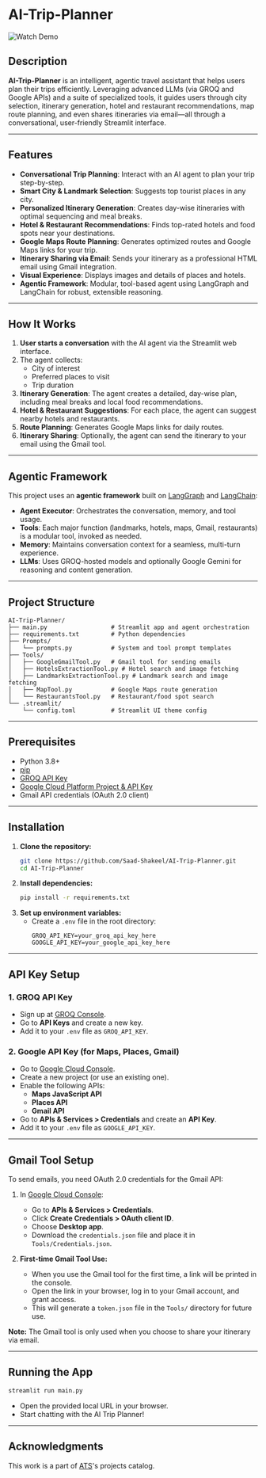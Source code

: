 # AI-Trip-Planner

![Watch Demo](https://drive.google.com/file/d/1QRgc6d7qEuVSQJY0Y6RjQuGQs05VdeBI/view?usp=sharing)

## Description

**AI-Trip-Planner** is an intelligent, agentic travel assistant that helps users plan their trips efficiently. Leveraging advanced LLMs (via GROQ and Google APIs) and a suite of specialized tools, it guides users through city selection, itinerary generation, hotel and restaurant recommendations, map route planning, and even shares itineraries via email—all through a conversational, user-friendly Streamlit interface.

---

## Features

- **Conversational Trip Planning**: Interact with an AI agent to plan your trip step-by-step.
- **Smart City & Landmark Selection**: Suggests top tourist places in any city.
- **Personalized Itinerary Generation**: Creates day-wise itineraries with optimal sequencing and meal breaks.
- **Hotel & Restaurant Recommendations**: Finds top-rated hotels and food spots near your destinations.
- **Google Maps Route Planning**: Generates optimized routes and Google Maps links for your trip.
- **Itinerary Sharing via Email**: Sends your itinerary as a professional HTML email using Gmail integration.
- **Visual Experience**: Displays images and details of places and hotels.
- **Agentic Framework**: Modular, tool-based agent using LangGraph and LangChain for robust, extensible reasoning.

---

## How It Works

1. **User starts a conversation** with the AI agent via the Streamlit web interface.
2. The agent collects:
   - City of interest
   - Preferred places to visit
   - Trip duration
3. **Itinerary Generation**: The agent creates a detailed, day-wise plan, including meal breaks and local food recommendations.
4. **Hotel & Restaurant Suggestions**: For each place, the agent can suggest nearby hotels and restaurants.
5. **Route Planning**: Generates Google Maps links for daily routes.
6. **Itinerary Sharing**: Optionally, the agent can send the itinerary to your email using the Gmail tool.

---

## Agentic Framework

This project uses an **agentic framework** built on [LangGraph](https://github.com/langchain-ai/langgraph) and [LangChain](https://github.com/langchain-ai/langchain):
- **Agent Executor**: Orchestrates the conversation, memory, and tool usage.
- **Tools**: Each major function (landmarks, hotels, maps, Gmail, restaurants) is a modular tool, invoked as needed.
- **Memory**: Maintains conversation context for a seamless, multi-turn experience.
- **LLMs**: Uses GROQ-hosted models and optionally Google Gemini for reasoning and content generation.

---

## Project Structure

```
AI-Trip-Planner/
├── main.py                  # Streamlit app and agent orchestration
├── requirements.txt         # Python dependencies
├── Prompts/
│   └── prompts.py           # System and tool prompt templates
├── Tools/
│   ├── GoogleGmailTool.py   # Gmail tool for sending emails
│   ├── HotelsExtractionTool.py # Hotel search and image fetching
│   ├── LandmarksExtractionTool.py # Landmark search and image fetching
│   ├── MapTool.py           # Google Maps route generation
│   └── RestaurantsTool.py   # Restaurant/food spot search
└── .streamlit/
    └── config.toml          # Streamlit UI theme config
```

---

## Prerequisites

- Python 3.8+
- [pip](https://pip.pypa.io/en/stable/)
- [GROQ API Key](https://console.groq.com/keys)
- [Google Cloud Platform Project & API Key](https://console.cloud.google.com/)
- Gmail API credentials (OAuth 2.0 client)

---

## Installation

1. **Clone the repository:**
   ```bash
   git clone https://github.com/Saad-Shakeel/AI-Trip-Planner.git
   cd AI-Trip-Planner
   ```
2. **Install dependencies:**
   ```bash
   pip install -r requirements.txt
   ```
3. **Set up environment variables:**
   - Create a `.env` file in the root directory:
     ```env
     GROQ_API_KEY=your_groq_api_key_here
     GOOGLE_API_KEY=your_google_api_key_here
     ```

---

## API Key Setup

### 1. GROQ API Key
- Sign up at [GROQ Console](https://console.groq.com/).
- Go to **API Keys** and create a new key.
- Add it to your `.env` file as `GROQ_API_KEY`.

### 2. Google API Key (for Maps, Places, Gmail)
- Go to [Google Cloud Console](https://console.cloud.google.com/).
- Create a new project (or use an existing one).
- Enable the following APIs:
  - **Maps JavaScript API**
  - **Places API**
  - **Gmail API**
- Go to **APIs & Services > Credentials** and create an **API Key**.
- Add it to your `.env` file as `GOOGLE_API_KEY`.

---

## Gmail Tool Setup

To send emails, you need OAuth 2.0 credentials for the Gmail API:

1. In [Google Cloud Console](https://console.cloud.google.com/):
   - Go to **APIs & Services > Credentials**.
   - Click **Create Credentials > OAuth client ID**.
   - Choose **Desktop app**.
   - Download the `credentials.json` file and place it in `Tools/Credentials.json`.

2. **First-time Gmail Tool Use:**
   - When you use the Gmail tool for the first time, a link will be printed in the console.
   - Open the link in your browser, log in to your Gmail account, and grant access.
   - This will generate a `token.json` file in the `Tools/` directory for future use.

**Note:** The Gmail tool is only used when you choose to share your itinerary via email.

---

## Running the App

```bash
streamlit run main.py
```

- Open the provided local URL in your browser.
- Start chatting with the AI Trip Planner!

---

## Acknowledgments

This work is a part of [ATS](https://atsailab.com)'s projects catalog.

